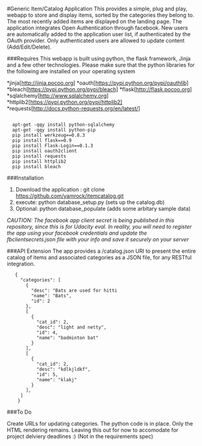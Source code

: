 #Generic Item/Catalog Application
This provides a simple, plug and play, webapp to store and display items, sorted by the categories they belong to. The most recently added items are displayed on the landing page. The application integrates Open Authentication through facebook. New users are automatically added to the application user list, if authenticated by the OAuth provider. Only authenticated users are allowed to update content (Add/Edit/Delete).

###Requires
This webapp is built using python, the flask framework, Jinja and a few other technologies. Please make sure that the python libraries for the following are installed on your operating system

*jinja[http://jinja.pocoo.org]
*oauth[https://pypi.python.org/pypi/oauthlib]
*bleach[https://pypi.python.org/pypi/bleach]
*flask[http://flask.pocoo.org]
*sqlalchemy[http://www.sqlalchemy.org]
*httplib2[https://pypi.python.org/pypi/httplib2]
*requests[http://docs.python-requests.org/en/latest/]

```Example for a linux system:
  
  apt-get -qqy install python-sqlalchemy
  apt-get -qqy install python-pip
  pip install werkzeug==0.8.3
  pip install flask==0.9
  pip install Flask-Login==0.1.3
  pip install oauth2client
  pip install requests
  pip install httplib2
  pip install bleach
```

###Installation
1. Download the application : git clone https://github.com/yamrock/itemcatalog.git
2. execute: python database_setup.py (sets up the catalog.db)
3. Optional: python database_populate (adds some arbitary sample data)

*CAUTION: The facebook app client secret is being published in this repository, since this is for Udacity eval. In reality, you will need to register the app using your facebook credentials and update the fbclientsecrets.json file with your info and save it securely on your server*

###API Extension
The app provides a /catalog.json URI to present the entire catalog of items and associated categories as a JSON file, for any RESTful integration.

```Example JSON output
   {
     "categories": [
       {
         "desc": "Bats are used for hitti
         "name": "Bats",
         "id": 2
       }, 
       [
         {
           "cat_id": 2,
           "desc": "light and netty",
           "id": 4,
           "name": "badminton bat"
         }
       ],
       [
         {   
           "cat_id": 2,
           "desc": "kdlkjldkf",
           "id": 5,
           "name": "klakj"
         }
       ],
     ]
    }

```

###To Do

Create URLs for updating categories. The python code is in place. Only the HTML rendering remains. Leaving this out for now to accomodate for project delviery deadlines :) (Not in the requirements spec)

